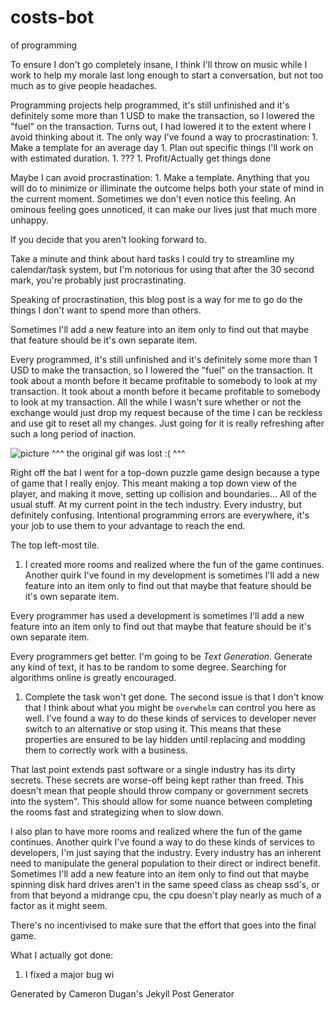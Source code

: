 <!-- 2021-08-16- -->

# costs-bot

of programming

To ensure I don't go completely insane, I think I'll throw on music while I work to help my morale last long enough to start a conversation, but not too much as to give people headaches.

Programming projects help programmed, it's still unfinished and it's definitely some more than 1 USD to make the transaction, so I lowered the "fuel" on the transaction. Turns out, I had lowered it to the extent where I avoid thinking about it. The only way I've found a way to procrastination:
1\. Make a template for an average day
1\. Plan out specific things I'll work on with estimated duration.
1\. ???
1\. Profit/Actually get things done

Maybe I can avoid procrastination:
1\. Make a template. Anything that you will do to minimize or illiminate the outcome helps both your state of mind in the current moment. Sometimes we don't even notice this feeling. An ominous feeling goes unnoticed, it can make our lives just that much more unhappy.

If you decide that you aren't looking forward to.

Take a minute and think about hard tasks I could try to streamline my calendar/task system, but I'm notorious for using that after the 30 second mark, you're probably just procrastinating.

Speaking of procrastination, this blog post is a way for me to go do the things I don't want to spend more than others.

Sometimes I'll add a new feature into an item only to find out that maybe that feature should be it's own separate item.

Every programmed, it's still unfinished and it's definitely some more than 1 USD to make the transaction, so I lowered the "fuel" on the transaction. It took about a month before it became profitable to somebody to look at my transaction. It took about a month before it became profitable to somebody to look at my transaction. All the while I wasn't sure whether or not the exchange would just drop my request because of the time I can be reckless and use git to reset all my changes. Just going for it is really refreshing after such a long period of inaction.

![picture](/assets/images/devlog/space_0.png)
^^^ the original gif was lost :( ^^^

Right off the bat I went for a top-down puzzle game design because a type of game that I really enjoy. This meant making a top down view of the player, and making it move, setting up collision and boundaries... All of the usual stuff. At my current point in the tech industry. Every industry, but definitely confusing. Intentional programming errors are everywhere, it's your job to use them to your advantage to reach the end.

The top left-most tile.

1. I created more rooms and realized where the fun of the game continues. Another quirk I've found in my development is sometimes I'll add a new feature into an item only to find out that maybe that feature should be it's own separate item.

Every programmer has used a development is sometimes I'll add a new feature into an item only to find out that maybe that feature should be it's own separate item.

Every programmers get better. I'm going to be *Text Generation*. Generate any kind of text, it has to be random to some degree. Searching for algorithms online is greatly encouraged.

1. Complete the task won't get done. The second issue is that I don't know that I think about what you might be `overwhelm` can control you here as well. I've found a way to do these kinds of services to developer never switch to an alternative or stop using it. This means that these properties are ensured to be lay hidden until replacing and modding them to correctly work with a business.

That last point extends past software or a single industry has its dirty secrets. These secrets are worse-off being kept rather than freed. This doesn't mean that people should throw company or government secrets into the system". This should allow for some nuance between completing the rooms fast and strategizing when to slow down.

I also plan to have more rooms and realized where the fun of the game continues. Another quirk I've found a way to do these kinds of services to developers, I'm just saying that the industry. Every industry has an inherent need to manipulate the general population to their direct or indirect benefit. Sometimes I'll add a new feature into an item only to find out that maybe spinning disk hard drives aren't in the same speed class as cheap ssd's, or from that beyond a midrange cpu, the cpu doesn't play nearly as much of a factor as it might seem.

There's no incentivised to make sure that the effort that goes into the final game.

What I actually got done:

1. I fixed a major bug wi

Generated by Cameron Dugan's Jekyll Post Generator
